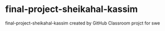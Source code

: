 # final-project-sheikahal-kassim
final-project-sheikahal-kassim created by GitHub Classroom
projct for swe
